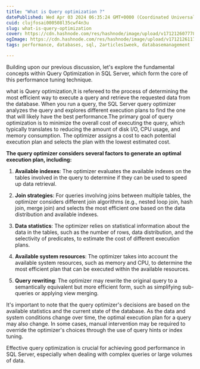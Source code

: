 ```yaml
---
title: "What is Query optimization ?"
datePublished: Wed Apr 03 2024 06:35:24 GMT+0000 (Coordinated Universal Time)
cuid: clujfosai000508l35cwf4n3u
slug: what-is-query-optimization
cover: https://cdn.hashnode.com/res/hashnode/image/upload/v1712126077780/dcef7922-55ac-4aca-83e1-28c354006b40.png
ogImage: https://cdn.hashnode.com/res/hashnode/image/upload/v1712126117356/c91aa867-b5c5-4907-a9cc-3d9322d7a90e.png
tags: performance, databases, sql, 2articles1week, databasemanagement

---
```


Building upon our previous discussion, let's explore the fundamental concepts within Query Optimization in SQL Server, which form the core of this performance tuning technique.

what is Query optimization,It is refereed to the process of determining the most efficient way to execute a query and retrieve the requested data from the database. When you run a query, the SQL Server query optimizer analyzes the query and explores different execution plans to find the one that will likely have the best performance.The primary goal of query optimization is to minimize the overall cost of executing the query, which typically translates to reducing the amount of disk I/O, CPU usage, and memory consumption. The optimizer assigns a cost to each potential execution plan and selects the plan with the lowest estimated cost.

**The query optimizer considers several factors to generate an optimal execution plan, including:**

1. **Available indexes**: The optimizer evaluates the available indexes on the tables involved in the query to determine if they can be used to speed up data retrieval.
    
2. **Join strategies**: For queries involving joins between multiple tables, the optimizer considers different join algorithms (e.g., nested loop join, hash join, merge join) and selects the most efficient one based on the data distribution and available indexes.
    
3. **Data statistics**: The optimizer relies on statistical information about the data in the tables, such as the number of rows, data distribution, and the selectivity of predicates, to estimate the cost of different execution plans.
    
4. **Available system resources**: The optimizer takes into account the available system resources, such as memory and CPU, to determine the most efficient plan that can be executed within the available resources.
    
5. **Query rewriting**: The optimizer may rewrite the original query to a semantically equivalent but more efficient form, such as simplifying sub-queries or applying view merging.
    

It's important to note that the query optimizer's decisions are based on the available statistics and the current state of the database. As the data and system conditions change over time, the optimal execution plan for a query may also change. In some cases, manual intervention may be required to override the optimizer's choices through the use of query hints or index tuning.

Effective query optimization is crucial for achieving good performance in SQL Server, especially when dealing with complex queries or large volumes of data.